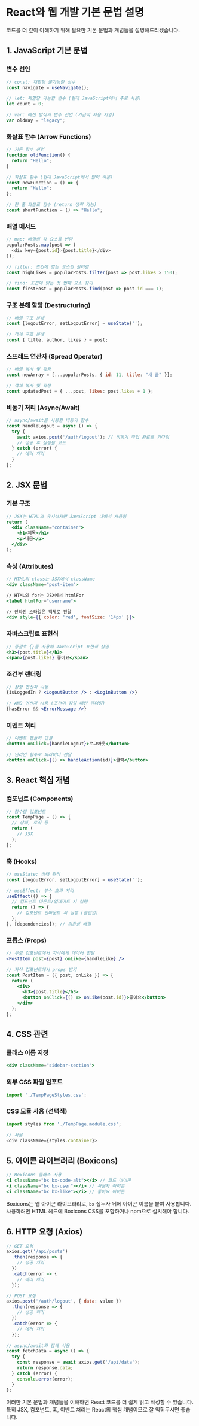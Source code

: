 # React와 웹 개발 기본 문법 설명

코드를 더 깊이 이해하기 위해 필요한 기본 문법과 개념들을 설명해드리겠습니다.

## 1. JavaScript 기본 문법

### 변수 선언
```javascript
// const: 재할당 불가능한 상수
const navigate = useNavigate();

// let: 재할당 가능한 변수 (현대 JavaScript에서 주로 사용)
let count = 0;

// var: 예전 방식의 변수 선언 (가급적 사용 지양)
var oldWay = "legacy";
```

### 화살표 함수 (Arrow Functions)
```javascript
// 기존 함수 선언
function oldFunction() {
  return "Hello";
}

// 화살표 함수 (현대 JavaScript에서 많이 사용)
const newFunction = () => {
  return "Hello";
};

// 한 줄 화살표 함수 (return 생략 가능)
const shortFunction = () => "Hello";
```

### 배열 메서드
```javascript
// map: 배열의 각 요소를 변환
popularPosts.map(post => (
  <div key={post.id}>{post.title}</div>
));

// filter: 조건에 맞는 요소만 필터링
const highLikes = popularPosts.filter(post => post.likes > 150);

// find: 조건에 맞는 첫 번째 요소 찾기
const firstPost = popularPosts.find(post => post.id === 1);
```

### 구조 분해 할당 (Destructuring)
```javascript
// 배열 구조 분해
const [logoutError, setLogoutError] = useState('');

// 객체 구조 분해
const { title, author, likes } = post;
```

### 스프레드 연산자 (Spread Operator)
```javascript
// 배열 복사 및 확장
const newArray = [...popularPosts, { id: 11, title: "새 글" }];

// 객체 복사 및 확장
const updatedPost = { ...post, likes: post.likes + 1 };
```

### 비동기 처리 (Async/Await)
```javascript
// async/await를 사용한 비동기 함수
const handleLogout = async () => {
  try {
    await axios.post('/auth/logout'); // 비동기 작업 완료를 기다림
    // 성공 후 실행될 코드
  } catch (error) {
    // 에러 처리
  }
};
```

## 2. JSX 문법

### 기본 구조
```jsx
// JSX는 HTML과 유사하지만 JavaScript 내에서 사용됨
return (
  <div className="container">
    <h1>제목</h1>
    <p>내용</p>
  </div>
);
```

### 속성 (Attributes)
```jsx
// HTML의 class는 JSX에서 className
<div className="post-item">

// HTML의 for는 JSX에서 htmlFor
<label htmlFor="username">

// 인라인 스타일은 객체로 전달
<div style={{ color: 'red', fontSize: '14px' }}>
```

### 자바스크립트 표현식
```jsx
// 중괄호 {}를 사용해 JavaScript 표현식 삽입
<h3>{post.title}</h3>
<span>{post.likes} 좋아요</span>
```

### 조건부 렌더링
```jsx
// 삼항 연산자 사용
{isLoggedIn ? <LogoutButton /> : <LoginButton />}

// AND 연산자 사용 (조건이 참일 때만 렌더링)
{hasError && <ErrorMessage />}
```

### 이벤트 처리
```jsx
// 이벤트 핸들러 연결
<button onClick={handleLogout}>로그아웃</button>

// 인라인 함수로 파라미터 전달
<button onClick={() => handleAction(id)}>클릭</button>
```

## 3. React 핵심 개념

### 컴포넌트 (Components)
```jsx
// 함수형 컴포넌트
const TempPage = () => {
  // 상태, 로직 등
  return (
    // JSX
  );
};
```

### 훅 (Hooks)
```jsx
// useState: 상태 관리
const [logoutError, setLogoutError] = useState('');

// useEffect: 부수 효과 처리
useEffect(() => {
  // 컴포넌트 마운트/업데이트 시 실행
  return () => {
    // 컴포넌트 언마운트 시 실행 (클린업)
  };
}, [dependencies]); // 의존성 배열
```

### 프롭스 (Props)
```jsx
// 부모 컴포넌트에서 자식에게 데이터 전달
<PostItem post={post} onLike={handleLike} />

// 자식 컴포넌트에서 props 받기
const PostItem = ({ post, onLike }) => {
  return (
    <div>
      <h3>{post.title}</h3>
      <button onClick={() => onLike(post.id)}>좋아요</button>
    </div>
  );
};
```

## 4. CSS 관련

### 클래스 이름 지정
```jsx
<div className="sidebar-section">
```

### 외부 CSS 파일 임포트
```javascript
import './TempPageStyles.css';
```

### CSS 모듈 사용 (선택적)
```javascript
import styles from './TempPage.module.css';

// 사용
<div className={styles.container}>
```

## 5. 아이콘 라이브러리 (Boxicons)

```jsx
// Boxicons 클래스 사용
<i className="bx bx-code-alt"></i> // 코드 아이콘
<i className="bx bx-user"></i> // 사용자 아이콘
<i className="bx bx-like"></i> // 좋아요 아이콘
```

Boxicons는 웹 아이콘 라이브러리로, `bx` 접두사 뒤에 아이콘 이름을 붙여 사용합니다. 사용하려면 HTML 헤드에 Boxicons CSS를 포함하거나 npm으로 설치해야 합니다.

## 6. HTTP 요청 (Axios)

```javascript
// GET 요청
axios.get('/api/posts')
  .then(response => {
    // 성공 처리
  })
  .catch(error => {
    // 에러 처리
  });

// POST 요청
axios.post('/auth/logout', { data: value })
  .then(response => {
    // 성공 처리
  })
  .catch(error => {
    // 에러 처리
  });

// async/await와 함께 사용
const fetchData = async () => {
  try {
    const response = await axios.get('/api/data');
    return response.data;
  } catch (error) {
    console.error(error);
  }
};
```

이러한 기본 문법과 개념들을 이해하면 React 코드를 더 쉽게 읽고 작성할 수 있습니다. 특히 JSX, 컴포넌트, 훅, 이벤트 처리는 React의 핵심 개념이므로 잘 익혀두시면 좋습니다.
